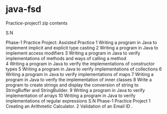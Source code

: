 # java-fsd
Practice-project1 zip contents

S.N

Phase-1 Practice Project: Assisted Practice
1
Writing a program in Java to implement implicit and explicit type casting
2
Writing a program in Java to implement access modifiers
3
Writing a program in Java to verify implementations of methods and ways of calling a method  
4
Writing a program in Java to verify the implementations of constructor types
5
Writing a program in Java to verify implementations of collections
6
Writing a program in Java to verify implementations of maps
7
Writing a program in Java to verify the implementation of inner classes
8
Write a program to create strings and display the conversion of string to StringBuffer and StringBuilder.
9
Writing a program in Java to verify implementation of arrays
10
Writing a program in Java to verify implementations of regular expressions
S.N
Phase-1 Practice Project
1
Creating an Arithmetic Calculator.
2
Validation of an Email ID .
